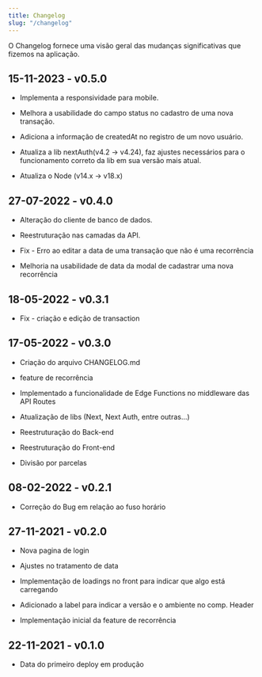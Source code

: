 ```yaml
---
title: Changelog
slug: "/changelog"
---
```


O Changelog fornece uma visão geral das mudanças significativas que fizemos na aplicação.

## 15-11-2023 - v0.5.0

* Implementa a responsividade para mobile.

* Melhora a usabilidade do campo status no cadastro de uma nova transação.

* Adiciona a informação de createdAt no registro de um novo usuário.

* Atualiza a lib nextAuth(v4.2 -> v4.24), faz ajustes necessários para o funcionamento correto da lib em sua versão mais atual.

* Atualiza o Node (v14.x -> v18.x)

## 27-07-2022 - v0.4.0

* Alteração do cliente de banco de dados.

* Reestruturação nas camadas da API.

* Fix - Erro ao editar a data de uma transação que não é uma recorrência

* Melhoria na usabilidade de data da modal de cadastrar uma nova recorrência

## 18-05-2022 - v0.3.1

* Fix - criação e edição de transaction

## 17-05-2022 - v0.3.0

* Criação do arquivo CHANGELOG.md

* feature de recorrência

* Implementado a funcionalidade de Edge Functions no middleware das API Routes

* Atualização de libs (Next, Next Auth, entre outras...)

* Reestruturação do Back-end

* Reestruturação do Front-end

* Divisão por parcelas

## 08-02-2022 - v0.2.1

* Correção do Bug em relação ao fuso horário

## 27-11-2021 - v0.2.0

* Nova pagina de login

* Ajustes no tratamento de data

* Implementação de loadings no front para indicar que algo está carregando

* Adicionado a label para indicar a versão e o ambiente no comp. Header

* Implementação inicial da feature de recorrência

## 22-11-2021 - v0.1.0

* Data do primeiro deploy em produção
